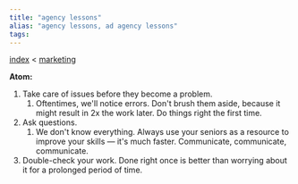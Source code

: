 ```yaml
---
title: "agency lessons"
alias: "agency lessons, ad agency lessons"
tags: 
---
```


[index](/.md) < [marketing](1-marketing.md)

**Atom:** 

1. Take care of issues before they become a problem.
	1. Oftentimes, we'll notice errors. Don't brush them aside, because it might result in 2x the work later. Do things right the first time.
2. Ask questions. 
	1. We don't know everything. Always use your seniors as a resource to improve your skills — it's much faster. Communicate, communicate, communicate. 
3. Double-check your work. Done right once is better than worrying about it for a prolonged period of time.
